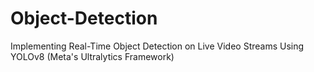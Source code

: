# Object-Detection
Implementing Real-Time Object Detection on Live Video Streams Using YOLOv8 (Meta's Ultralytics Framework)
